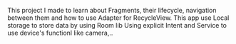 This project I made to learn about Fragments, their lifecycle, navigation between them and how to use Adapter for RecycleView.
This app use Local storage to store data by using Room lib 
Using explicit Intent and Service to use device's functionl like camera,..
